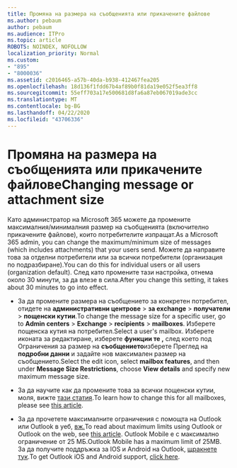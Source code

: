 ```yaml
---
title: Промяна на размера на съобщенията или прикачените файлове
ms.author: pebaum
author: pebaum
ms.audience: ITPro
ms.topic: article
ROBOTS: NOINDEX, NOFOLLOW
localization_priority: Normal
ms.custom:
- "895"
- "8000036"
ms.assetid: c2016465-a57b-40da-b938-412467fea205
ms.openlocfilehash: 18d136f1fdd67b4af89b0f81da19e052f5ea3ff8
ms.sourcegitcommit: 55eff703a17e500681d8fa6a87eb067019ade3cc
ms.translationtype: MT
ms.contentlocale: bg-BG
ms.lasthandoff: 04/22/2020
ms.locfileid: "43706336"
---
```

# <a name="changing-message-or-attachment-size"></a><span data-ttu-id="bf070-102">Промяна на размера на съобщенията или прикачените файлове</span><span class="sxs-lookup"><span data-stu-id="bf070-102">Changing message or attachment size</span></span>

<span data-ttu-id="bf070-103">Като администратор на Microsoft 365 можете да промените максималния/минималния размер на съобщенията (включително прикачените файлове), които потребителите изпращат.</span><span class="sxs-lookup"><span data-stu-id="bf070-103">As a Microsoft 365 admin, you can change the maximum/minimum size of messages (which includes attachments) that your users send.</span></span> <span data-ttu-id="bf070-104">Можете да направите това за отделни потребители или за всички потребители (организация по подразбиране).</span><span class="sxs-lookup"><span data-stu-id="bf070-104">You can do this for individual users or all users (organization default).</span></span> <span data-ttu-id="bf070-105">След като промените тази настройка, отнема около 30 минути, за да влезе в сила.</span><span class="sxs-lookup"><span data-stu-id="bf070-105">After you change this setting, it takes about 30 minutes to go into effect.</span></span>
  
- <span data-ttu-id="bf070-106">За да промените размера на съобщението за конкретен потребител, отидете на **административни центрове** \> **за exchange** \> **получатели** \> **пощенски кутии**.</span><span class="sxs-lookup"><span data-stu-id="bf070-106">To change the message size for a specific user, go to **Admin centers** \> **Exchange** \> **recipients** \> **mailboxes**.</span></span> <span data-ttu-id="bf070-107">Изберете пощенска кутия на потребител.</span><span class="sxs-lookup"><span data-stu-id="bf070-107">Select a user's mailbox.</span></span> <span data-ttu-id="bf070-108">Изберете иконата за редактиране, изберете **функции те ,** след което под Ограничения за размер на **съобщението**изберете Преглед на **подробни данни** и задайте нов максимален размер на съобщението.</span><span class="sxs-lookup"><span data-stu-id="bf070-108">Select the edit icon, select **mailbox features**, and then under **Message Size Restrictions**, choose **View details** and specify new maximum message size.</span></span>

- <span data-ttu-id="bf070-109">За да научите как да промените това за всички пощенски кутии, моля, вижте [тази статия](https://www.microsoft.com/microsoft-365/blog/2015/04/15/office-365-now-supports-larger-email-messages-up-to-150-mb/).</span><span class="sxs-lookup"><span data-stu-id="bf070-109">To learn how to change this for all mailboxes, please see [this article](https://www.microsoft.com/microsoft-365/blog/2015/04/15/office-365-now-supports-larger-email-messages-up-to-150-mb/).</span></span>

- <span data-ttu-id="bf070-110">За да прочетете максималните ограничения с помощта на Outlook или Outlook в уеб, [вж.](https://technet.microsoft.com/library/exchange-online-limits.aspx#MessageLimits)</span><span class="sxs-lookup"><span data-stu-id="bf070-110">To read about maximum limits using Outlook or Outlook on the web, see [this article](https://technet.microsoft.com/library/exchange-online-limits.aspx#MessageLimits).</span></span> <span data-ttu-id="bf070-111">Outlook Mobile е с максимално ограничение от 25 МБ.</span><span class="sxs-lookup"><span data-stu-id="bf070-111">Outlook Mobile has a maximum limit of 25MB.</span></span> <span data-ttu-id="bf070-112">За да получите поддръжка за IOS и Android на Outlook, [щракнете тук](https://support.office.com/article/Get-in-app-help-for-Outlook-for-iOS-and-Android-218a22d1-9fa5-4889-b689-de1c63493243).</span><span class="sxs-lookup"><span data-stu-id="bf070-112">To get Outlook iOS and Android support, [click here](https://support.office.com/article/Get-in-app-help-for-Outlook-for-iOS-and-Android-218a22d1-9fa5-4889-b689-de1c63493243).</span></span>
